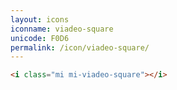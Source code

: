 ```yaml
---
layout: icons
iconname: viadeo-square
unicode: F0D6
permalink: /icon/viadeo-square/
---
```


``` html
<i class="mi mi-viadeo-square"></i>
```
